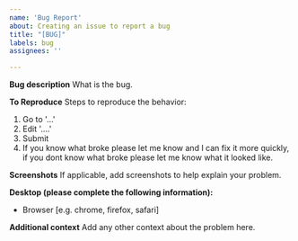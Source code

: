 ```yaml
---
name: 'Bug Report'
about: Creating an issue to report a bug
title: "[BUG]"
labels: bug
assignees: ''

---
```



**Bug description**
What is the bug.

**To Reproduce**
Steps to reproduce the behavior:
1. Go to '...'
2. Edit '....'
3. Submit
4. If you know what broke please let me know and I can fix it more quickly,
if you dont know what broke please let me know what it looked like.

**Screenshots**
If applicable, add screenshots to help explain your problem.

**Desktop (please complete the following information):**
 - Browser [e.g. chrome, firefox, safari]

**Additional context**
Add any other context about the problem here.

